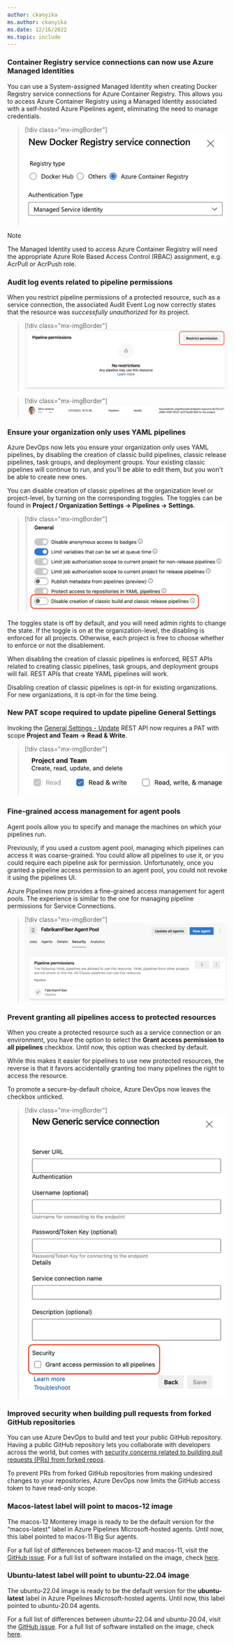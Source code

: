 ```yaml
---
author: ckanyika
ms.author: ckanyika
ms.date: 12/16/2022
ms.topic: include
---
```

### Container Registry service connections can now use Azure Managed Identities

You can use a System-assigned Managed Identity when creating Docker Registry service connections for Azure Container Registry. This allows you to access Azure Container Registry using a Managed Identity associated with a self-hosted Azure Pipelines agent, eliminating the need to manage credentials.

> [!div class="mx-imgBorder"]
> ![New Docker Registry Service Connection for Changes to Approvals](../../media/213-pipelines-05.png)

> [!NOTE]
> The Managed Identity used to access Azure Container Registry will need the appropriate Azure Role Based Access Control (RBAC) assignment, e.g. AcrPull or AcrPush role.

### Audit log events related to pipeline permissions

When you restrict pipeline permissions of a protected resource, such as a service connection, the associated Audit Event Log now correctly states that the resource was *successfully _unauthorized_* for its project.

> [!div class="mx-imgBorder"]
> ![Pipeline Permissions for Changes to Approvals](../../media/213-pipelines-01.png)

> [!div class="mx-imgBorder"]
> ![Successfully Authorized for Changes to Approvals](../../media/213-pipelines-02.png)

### Ensure your organization only uses YAML pipelines

Azure DevOps now lets you ensure your organization only uses YAML pipelines, by disabling the creation of classic build pipelines, classic release pipelines, task groups, and deployment groups. Your existing classic pipelines will continue to run, and you'll be able to edit them, but you won't be able to create new ones.

You can disable creation of classic pipelines at the organization level or project-level, by turning on the corresponding toggles. The toggles can be found in **Project / Organization Settings -> Pipelines -> Settings**. 

> [!div class="mx-imgBorder"]
> ![Disable Creation Of Classic Build and Classic Pipeline for Changes to Approvals](../../media/213-pipelines-03.png)

The toggles state is off by default, and you will need admin rights to change the state. If the toggle is on at the organization-level, the disabling is enforced for all projects. Otherwise, each project is free to choose whether to enforce or not the disablement.

When disabling the creation of classic pipelines is enforced, REST APIs related to creating classic pipelines, task groups, and deployment groups will fail. REST APIs that create YAML pipelines will work.

Disabling creation of classic pipelines is opt-in for existing organizations. For new organizations, it is opt-in for the time being.

### New PAT scope required to update pipeline General Settings 
Invoking the [General Settings - Update](/azure/devops/build/general-settings/update?view=azure-devops-rest-7.1&preserve-view=true) REST API now requires a PAT with scope **Project and Team -> Read & Write**. 

> [!div class="mx-imgBorder"]
> ![Project and Team](../../media/213-pipelines-07.png)

### Fine-grained access management for agent pools

Agent pools allow you to specify and manage the machines on which your pipelines run. 

Previously, if you used a custom agent pool, managing which pipelines can access it was coarse-grained. You could allow all pipelines to use it, or you could require each pipeline ask for permission. Unfortunately, once you granted a pipeline access permission to an agent pool, you could not revoke it using the pipelines UI.

Azure Pipelines now provides a fine-grained access management for agent pools. The experience is similar to the one for managing pipeline permissions for Service Connections.

> [!div class="mx-imgBorder"]
> ![FabrikamFiber Agent Pool for Changes to Approvals](../../media/213-pipelines-06.png)

### Prevent granting all pipelines access to protected resources

When you create a protected resource such as a service connection or an environment, you have the option to select the **Grant access permission to all pipelines** checkbox. Until now, this option was checked by default. 

While this makes it easier for pipelines to use new protected resources, the reverse is that it favors accidentally granting too many pipelines the right to access the resource.

To promote a secure-by-default choice, Azure DevOps now leaves the checkbox unticked.

> [!div class="mx-imgBorder"]
> ![New Generic Service Connection for Changes to Approvals](../../media/213-pipelines-04.png)

### Improved security when building pull requests from forked GitHub repositories

You can use Azure DevOps to build and test your public GitHub repository. Having a public GitHub repository lets you  collaborate with developers across the world, but comes with [security concerns related to building pull requests (PRs) from forked repos](/azure/devops/pipelines/security/repos?view=azure-devops#forks&preserve-view=true).

To prevent PRs from forked GitHub repositories from making undesired changes to your repositories, Azure DevOps now limits the GitHub access token to have read-only scope.

### Macos-latest label will point to macos-12 image

The macos-12 Monterey image is ready to be the default version for the “macos-latest" label in Azure Pipelines Microsoft-hosted agents. Until now, this label pointed to macos-11 Big Sur agents. 


For a full list of differences between macos-12 and macos-11, visit the [GitHub issue](https://github.com/actions/runner-images/issues/6384). For a full list of software installed on the image, check [here](https://github.com/actions/runner-images/blob/main/images/macos/macos-12-Readme.md).

### Ubuntu-latest label will point to ubuntu-22.04 image

The ubuntu-22.04 image is ready to be the default version for the **ubuntu-latest** label in Azure Pipelines Microsoft-hosted agents. Until now, this label pointed to ubuntu-20.04 agents. 

For a full list of differences between ubuntu-22.04 and ubuntu-20.04, visit the [GitHub issue](https://github.com/actions/runner-images/issues/6399). For a full list of software installed on the image, check [here](https://github.com/actions/runner-images/blob/main/images/linux/Ubuntu2204-Readme.md).